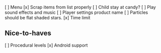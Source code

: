 [ ] Menu
[x] Scrap items from list properly
[ ] Child stay at candy?
[ ] Play sound effects and music
[ ] Player settings product name
[ ] Particles should be flat shaded stars.
[x] Time limit

Nice-to-haves
-------------

[ ] Procedural levels
[x] Android support
